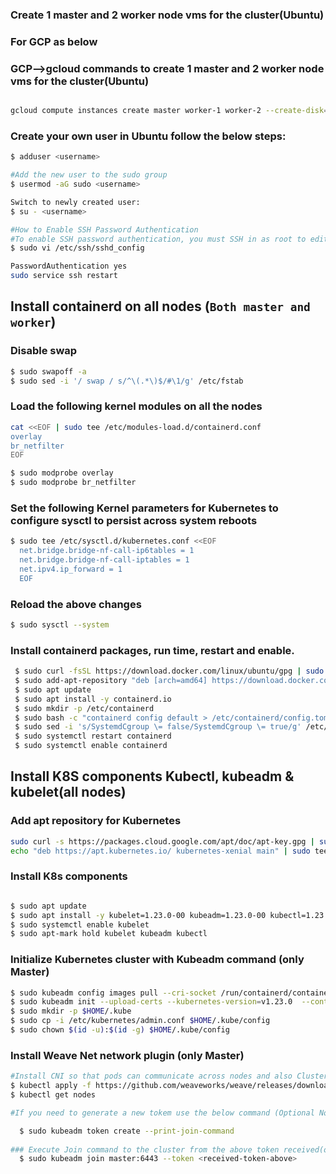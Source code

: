 ### Create 1 master and 2 worker node vms for the cluster(Ubuntu)
### For GCP as below
### GCP-->gcloud commands to create 1 master and 2 worker node vms for the cluster(Ubuntu)
```bash

gcloud compute instances create master worker-1 worker-2 --create-disk=auto-delete=yes,boot=yes,image=projects/ubuntu-os-cloud/global/images/ubuntu-2004-focal-v20230302 --zone us-central1-a --machine-type=e2-medium
```

### Create your own user in Ubuntu follow the below steps:
```bash
$ adduser <username>

#Add the new user to the sudo group 
$ usermod -aG sudo <username>

Switch to newly created user:
$ su - <username>

#How to Enable SSH Password Authentication
#To enable SSH password authentication, you must SSH in as root to edit this file:
$ sudo vi /etc/ssh/sshd_config

PasswordAuthentication yes
sudo service ssh restart
```
## Install containerd on all nodes (`Both master and worker`)
### Disable swap
  ```bash
  $ sudo swapoff -a
  $ sudo sed -i '/ swap / s/^\(.*\)$/#\1/g' /etc/fstab
  ```
### Load the following kernel modules on all the nodes
  ```bash
cat <<EOF | sudo tee /etc/modules-load.d/containerd.conf
overlay
br_netfilter
EOF

  $ sudo modprobe overlay
  $ sudo modprobe br_netfilter
  ```

### Set the following Kernel parameters for Kubernetes to configure sysctl to persist across system reboots
  ```bash
  $ sudo tee /etc/sysctl.d/kubernetes.conf <<EOF
    net.bridge.bridge-nf-call-ip6tables = 1
    net.bridge.bridge-nf-call-iptables = 1
    net.ipv4.ip_forward = 1
    EOF
  ```

 ### Reload the above changes
   ```bash
   $ sudo sysctl --system
   ```
 ### Install containerd packages, run time, restart and enable.
   ```bash
    $ sudo curl -fsSL https://download.docker.com/linux/ubuntu/gpg | sudo apt-key add -
    $ sudo add-apt-repository "deb [arch=amd64] https://download.docker.com/linux/ubuntu $(lsb_release -cs) stable"
    $ sudo apt update
    $ sudo apt install -y containerd.io
    $ sudo mkdir -p /etc/containerd
    $ sudo bash -c "containerd config default > /etc/containerd/config.toml"
    $ sudo sed -i 's/SystemdCgroup \= false/SystemdCgroup \= true/g' /etc/containerd/config.toml
    $ sudo systemctl restart containerd
    $ sudo systemctl enable containerd 
   ```
## Install K8S components Kubectl, kubeadm & kubelet(all nodes)
 ### Add apt repository for Kubernetes
 ```bash
 sudo curl -s https://packages.cloud.google.com/apt/doc/apt-key.gpg | sudo apt-key add -
 echo "deb https://apt.kubernetes.io/ kubernetes-xenial main" | sudo tee /etc/apt/sources.list.d/kubernetes.list
 ```
 ### Install K8s components
 ```bash
 
 $ sudo apt update
 $ sudo apt install -y kubelet=1.23.0-00 kubeadm=1.23.0-00 kubectl=1.23.0-00
 $ sudo systemctl enable kubelet
 $ sudo apt-mark hold kubelet kubeadm kubectl
 
 ```
### Initialize Kubernetes cluster with Kubeadm command (only Master)
 ```bash
 $ sudo kubeadm config images pull --cri-socket /run/containerd/containerd.sock --kubernetes-version v1.23.0
 $ sudo kubeadm init --upload-certs --kubernetes-version=v1.23.0  --control-plane-endpoint=$(hostname) --ignore-preflight-errors=all  --cri-socket /run/containerd/containerd.sock
 $ sudo mkdir -p $HOME/.kube
 $ sudo cp -i /etc/kubernetes/admin.conf $HOME/.kube/config
 $ sudo chown $(id -u):$(id -g) $HOME/.kube/config
 ```
### Install Weave Net network plugin (only Master)
```bash
#Install CNI so that pods can communicate across nodes and also Cluster DNS to start functioning. Apply weave CNI (Container Network Interface) on the master node
$ kubectl apply -f https://github.com/weaveworks/weave/releases/download/v2.8.1/weave-daemonset-k8s.yaml
$ kubectl get nodes

#If you need to generate a new tokem use the below command (Optional Not required , if you have the above token generated)

  $ sudo kubeadm token create --print-join-command
  
### Execute Join command to the cluster from the above token received(only on Worker Nodes)
  $ sudo kubeadm join master:6443 --token <received-token-above>

